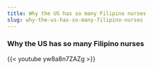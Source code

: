 ```yaml
---
title: Why the US has so many Filipino nurses
slug: why-the-us-has-so-many-filipino-nurses
---
```


### Why the US has so many Filipino nurses

{{< youtube yw8a8n7ZAZg >}}
